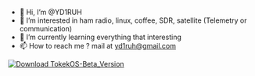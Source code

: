 - 👋 Hi, I’m @YD1RUH
- 👀 I’m interested in ham radio, linux, coffee, SDR, satellite (Telemetry or communication)
- 🌱 I’m currently learning everything that interesting
- 📫 How to reach me ? mail at yd1ruh@gmail.com

<!---
YD1RUH/YD1RUH is a ✨ special ✨ repository because its `README.md` (this file) appears on your GitHub profile.
You can click the Preview link to take a look at your changes.
--->

[![Download TokekOS-Beta_Version](https://a.fsdn.com/con/app/sf-download-button)](https://sourceforge.net/projects/tokekos-beta-version/files/latest/download) 